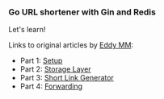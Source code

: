 ### Go URL shortener with Gin and Redis

Let's learn!

Links to original articles by [Eddy MM](https://www.eddywm.com/):
- Part 1: [Setup](https://www.eddywm.com/lets-build-a-url-shortener-in-go/)
- Part 2: [Storage Layer](https://www.eddywm.com/lets-build-a-url-shortener-in-go-with-redis-part-2-storage-layer/)
- Part 3: [Short Link Generator](https://www.eddywm.com/lets-build-a-url-shortener-in-go-part-3-short-link-generation/)
- Part 4: [Forwarding](https://www.eddywm.com/lets-build-a-url-shortener-in-go-part-iv-forwarding/)